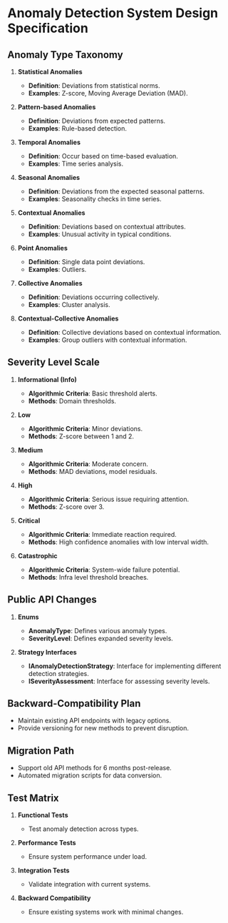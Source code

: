 # Anomaly Detection System Design Specification

## Anomaly Type Taxonomy

1. **Statistical Anomalies**
   - **Definition**: Deviations from statistical norms.
   - **Examples**: Z-score, Moving Average Deviation (MAD).

2. **Pattern-based Anomalies**
   - **Definition**: Deviations from expected patterns.
   - **Examples**: Rule-based detection.

3. **Temporal Anomalies**
   - **Definition**: Occur based on time-based evaluation.
   - **Examples**: Time series analysis.

4. **Seasonal Anomalies**
   - **Definition**: Deviations from the expected seasonal patterns.
   - **Examples**: Seasonality checks in time series.

5. **Contextual Anomalies**
   - **Definition**: Deviations based on contextual attributes.
   - **Examples**: Unusual activity in typical conditions.

6. **Point Anomalies**
   - **Definition**: Single data point deviations.
   - **Examples**: Outliers.

7. **Collective Anomalies**
   - **Definition**: Deviations occurring collectively.
   - **Examples**: Cluster analysis.

8. **Contextual-Collective Anomalies**
   - **Definition**: Collective deviations based on contextual information.
   - **Examples**: Group outliers with contextual information.

## Severity Level Scale

1. **Informational (Info)**
   - **Algorithmic Criteria**: Basic threshold alerts.
   - **Methods**: Domain thresholds.

2. **Low**
   - **Algorithmic Criteria**: Minor deviations.
   - **Methods**: Z-score between 1 and 2.

3. **Medium**
   - **Algorithmic Criteria**: Moderate concern.
   - **Methods**: MAD deviations, model residuals.

4. **High**
   - **Algorithmic Criteria**: Serious issue requiring attention.
   - **Methods**: Z-score over 3.

5. **Critical**
   - **Algorithmic Criteria**: Immediate reaction required.
   - **Methods**: High confidence anomalies with low interval width.

6. **Catastrophic**
   - **Algorithmic Criteria**: System-wide failure potential.
   - **Methods**: Infra level threshold breaches.

## Public API Changes

1. **Enums**
   - **AnomalyType**: Defines various anomaly types.
   - **SeverityLevel**: Defines expanded severity levels.

2. **Strategy Interfaces**
   - **IAnomalyDetectionStrategy**: Interface for implementing different detection strategies.
   - **ISeverityAssessment**: Interface for assessing severity levels.

## Backward-Compatibility Plan

- Maintain existing API endpoints with legacy options.
- Provide versioning for new methods to prevent disruption.

## Migration Path

- Support old API methods for 6 months post-release.
- Automated migration scripts for data conversion.

## Test Matrix

1. **Functional Tests**
   - Test anomaly detection across types.

2. **Performance Tests**
   - Ensure system performance under load.

3. **Integration Tests**
   - Validate integration with current systems.

4. **Backward Compatibility**
   - Ensure existing systems work with minimal changes.
